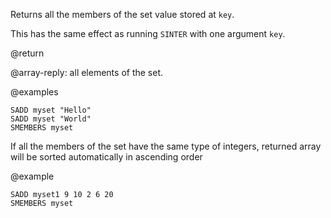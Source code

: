 Returns all the members of the set value stored at `key`.

This has the same effect as running `SINTER` with one argument `key`.

@return

@array-reply: all elements of the set.

@examples

```cli
SADD myset "Hello"
SADD myset "World"
SMEMBERS myset
```

If all the members of the set have the same type of integers, returned array will be sorted automatically in ascending order 

@example 
```cli
SADD myset1 9 10 2 6 20
SMEMBERS myset
```
